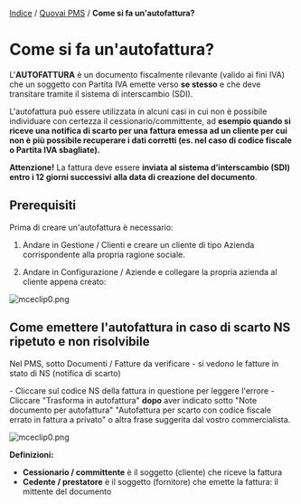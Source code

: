[Indice](index.html) / [Quovai PMS](quovai-pms-it.md) / **Come si fa un'autofattura?**

# Come si fa un'autofattura?

L'**AUTOFATTURA** è un documento fiscalmente rilevante (valido ai fini IVA) che un soggetto con Partita IVA emette verso **se stesso** e che deve transitare tramite il sistema di interscambio (SDI).

L'autofattura può essere utilizzata in alcuni casi in cui non è possibile individuare con certezza il cessionario/committente, ad **esempio quando si riceve una notifica di scarto per una fattura emessa ad un cliente per cui non è più possibile recuperare i dati corretti (es. nel caso di codice fiscale o Partita IVA sbagliate).**

**Attenzione!** La fattura deve essere **inviata al sistema d’interscambio (SDI) entro i 12 giorni successivi** **alla data di creazione del documento**.

## Prerequisiti

Prima di creare un'autofattura è necessario:

1) Andare in Gestione / Clienti e creare un cliente di tipo Azienda corrispondente alla propria ragione sociale.

2) Andare in Configurazione / Aziende e collegare la propria azienda al cliente appena creato:

![mceclip0.png](https://quovai.zendesk.com/hc/article_attachments/360006204458/mceclip0.png)

## Come emettere l'autofattura in caso di scarto NS ripetuto e non risolvibile

Nel PMS, sotto Documenti / Fatture da verificare - si vedono le fatture in stato di NS (notifica di scarto)

\- Cliccare sul codice NS della fattura in questione per leggere l'errore
\- Cliccare "Trasforma in autofattura" **dopo** aver indicato sotto "Note documento per autofattura" "Autofattura per scarto con codice fiscale errato in fattura a privato" o altra frase suggerita dal vostro commercialista.

![mceclip0.png](https://quovai.zendesk.com/hc/article_attachments/360005548477/mceclip0.png)

**Definizioni:**

- **Cessionario / committente** è il soggetto (cliente) che riceve la fattura 
- **Cedente / prestatore** è il soggetto (fornitore) che emette la fattura: il mittente del documento 

 